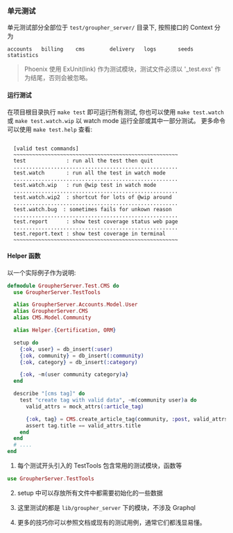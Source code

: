 ### 单元测试

单元测试部分全部位于 `test/groupher_server/` 目录下, 按照接口的 Context 分为

```text
accounts   billing    cms        delivery   logs       seeds      statistics
```

> Phoenix 使用 ExUnit(link) 作为测试模块，测试文件必须以 '\_test.exs' 作为结尾，否则会被忽略。

#### 运行测试

在项目根目录执行 `make test` 即可运行所有测试, 你也可以使用 `make test.watch` 或
`make test.watch.wip` 以 watch mode 运行全部或其中一部分测试。 更多命令可以使用
`make test.help` 查看:

```text

  [valid test commands]
  ~~~~~~~~~~~~~~~~~~~~~~~~~~~~~~~~~~~~~~~~~~~~~~~~~~~~~
  test             : run all the test then quit
  .....................................................
  test.watch       : run all the test in watch mode
  .....................................................
  test.watch.wip   : run @wip test in watch mode
  .....................................................
  test.watch.wip2  : shortcut for lots of @wip around
  .....................................................
  test.watch.bug  : sometimes fails for unkown reason
  .....................................................
  test.report      : show test coverage status web page
  .....................................................
  test.report.text : show test coverage in terminal
  ~~~~~~~~~~~~~~~~~~~~~~~~~~~~~~~~~~~~~~~~~~~~~~~~~~~~~

```

#### Helper 函数

以一个实际例子作为说明:

```elixir
defmodule GroupherServer.Test.CMS do
  use GroupherServer.TestTools

  alias GroupherServer.Accounts.Model.User
  alias GroupherServer.CMS
  alias CMS.Model.Community

  alias Helper.{Certification, ORM}

  setup do
    {:ok, user} = db_insert(:user)
    {:ok, community} = db_insert(:community)
    {:ok, category} = db_insert(:category)

    {:ok, ~m(user community category)a}
  end

  describe "[cms tag]" do
    test "create tag with valid data", ~m(community user)a do
      valid_attrs = mock_attrs(:article_tag)

      {:ok, tag} = CMS.create_article_tag(community, :post, valid_attrs, %User{id: user.id})
      assert tag.title == valid_attrs.title
    end
  end
  # ....
end
```

1. 每个测试开头引入的 TestTools 包含常用的测试模块，函数等

```elixir
use GroupherServer.TestTools
```

2. setup 中可以存放所有文件中都需要初始化的一些数据

3. 这里测试的都是 `lib/groupher_server` 下的模块，不涉及 Graphql

4. 更多的技巧你可以参照文档或现有的测试用例，通常它们都浅显易懂。
